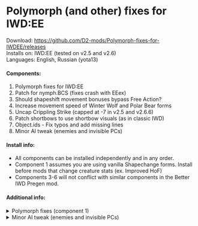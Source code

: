 # Polymorph (and other) fixes for IWD:EE
Download: https://github.com/D2-mods/Polymorph-fixes-for-IWDEE/releases  
Installs on: IWD:EE (tested on v2.5 and v2.6)  
Languages: English, Russian (yota13)


#### Components:
1. Polymorph fixes for IWD:EE
2. Patch for nymph.BCS (fixes crash with EEex)
3. Should shapeshift movement bonuses bypass Free Action?
4. Increase movement speed of Winter Wolf and Polar Bear forms
5. Uncap Crippling Strike (capped at -7 in v2.5 and v2.6.6)
6. Patch shortbows to use shortbow visuals (as in classic IWD)
7. Object.ids - Fix typos and add missing lines
8. Minor AI tweak (enemies and invisible PCs)


#### Install info:
- All components can be installed independently and in any order.
- Component 1 assumes you are using vanilla Shapechange forms. Install before mods that change creature stats (ex. Improved HoF)
- Components 3-6 will not conflict with similar components in the Better IWD Pregen mod.


#### Additional info:

<details>
  <summary>Polymorph fixes (component 1)</summary>
  
#### Polymorph Self
- removed permanent Haste from Winter Wolf, Boring Beetle, and Polar Bear

#### Shapechange
- Giant Troll Strength changed from 18 to 18/00 to match description
- Water Elemental weapon damage changed from 1d8 to 4d8 (same as Druid form)

#### Text edits:
- all Shapechange forms given consistent layouts and accurate stats

#### Psionic Blast
- added missing description in v2.5 (when right-clicking the icon)
- uses the v2.6 version as a base, with a few changes:
1. Stun duration changed to 5 rounds (from 10) to match description
2. Ability regenerates when used (this just skips the extra step of needing to re-shapechange into a Mind Flayer if you wanted to use Psionic Blast more than once)
3. Added back the orb animation over a stunned creature

</details>


<details>
  <summary>Minor AI tweak (enemies and invisible PCs)</summary>
  
#### Info:
  
Some enemy groups in the unmodded game will walk to and surround Player1 (first character created) if the entire party is invisible or offscreen. This tweak changes it so that these enemies will instead walk or stand around randomly. For certain battles, enemies will still walk towards the party, but they shouldn't all surround Player1 anymore (preventing them from moving).

NOTE: I've tested this in a few places (ex. Severed Hand), but I haven't done a full playthrough yet. I don't think there should be issues, but I haven't checked every enemy group affected by this component.

</details>